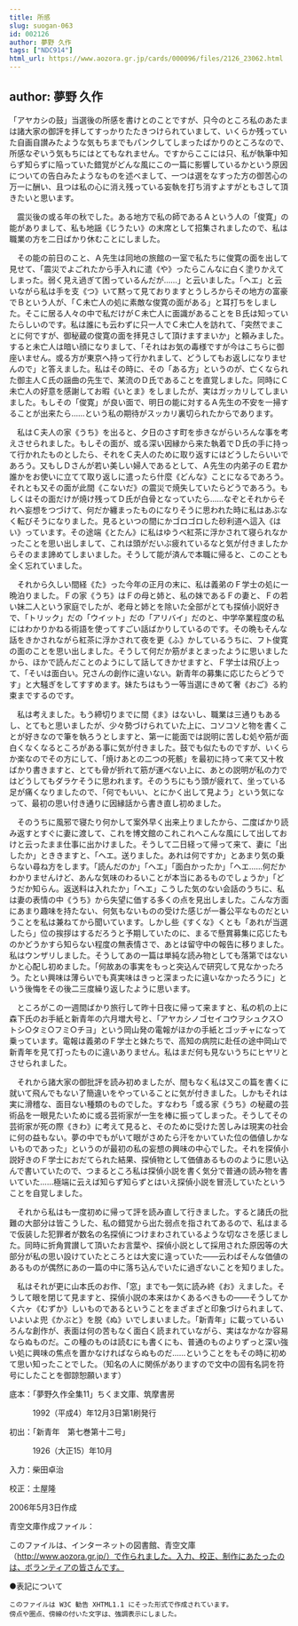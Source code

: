 ```yaml
---
title: 所感
slug: suogan-063
id: 002126
author: 夢野 久作
tags: ["NDC914"]
html_url: https://www.aozora.gr.jp/cards/000096/files/2126_23062.html
---
```


## author: 夢野 久作

「アヤカシの鼓」当選後の所感を書けとのことですが、只今のところ私のあたまは諸大家の御評を拝してすっかりたたきつけられていまして、いくらか残っていた自画自讃みたような気もちまでもパンクしてしまったばかりのところなので、所感なぞいう気もちにはとてもなれません。ですからここには只、私が執筆中知らず知らずに陥っていた錯覚がどんな風にこの一篇に影響しているかという原因についての告白みたようなものを述べまして、一つは選をなすった方の御苦心の万一に酬い、且つは私の心に消え残っている妄執を打ち消すよすがともさして頂きたいと思います。

　震災後の或る年の秋でした。ある地方で私の師であるＡという人の「俊寛」の能がありまして、私も地謡《じうたい》の末席として招集されましたので、私は職業の方を二日ばかり休むことにしました。

　その能の前日のこと、Ａ先生は同地の旅館の一室で私たちに俊寛の面を出して見せて、「震災でよごれたから手入れに遣《や》ったらこんなに白く塗りかえてしまった。弱く見え過ぎて困っているんだが……」と云いました。「ヘエ」と云いながら私は手を支《つ》いて黙って見ておりますとうしろからその地方の富豪でＢという人が、「Ｃ未亡人の処に素敵な俊寛の面がある」と耳打ちをしました。そこに居る人々の中で私だけがＣ未亡人に面識があることをＢ氏は知っていたらしいのです。私は誰にも云わずに只一人でＣ未亡人を訪れて、「突然でまことに何ですが、御秘蔵の俊寛の面を拝見さして頂けますまいか」と頼みました。すると未亡人は暗い顔になりまして、「それはお気の毒様ですが今はこちらに御座いません。或る方が東京へ持って行かれまして、どうしてもお返しになりませんので」と答えました。私はその時に、その「ある方」というのが、亡くなられた御主人Ｃ氏の謡曲の先生で、某流のＤ氏であることを直覚しました。同時にＣ未亡人の好意を感謝してお暇《いとま》をしましたが、実はガッカリしてしまいました。もしその「俊寛」が良い面で、明日の能に対するＡ先生の不安を一掃することが出来たら……という私の期待がスッカリ裏切られたからであります。

　私はＣ夫人の家《うち》を出ると、夕日のさす町を歩きながらいろんな事を考えさせられました。もしその面が、或る深い因縁から来た執着でＤ氏の手に持って行かれたものとしたら、それをＣ夫人のために取り返すにはどうしたらいいであろう。又もしＤさんが若い美しい婦人であるとして、Ａ先生の内弟子のＥ君か誰かをお使いに立てて取り返しに遣ったら什麼《どんな》ことになるであろう。それとも又その面が此間《こないだ》の震災で焼失していたらどうであろう。もしくはその面だけが焼け残ってＤ氏が白骨となっていたら……なぞとそれからそれへ妄想をつづけて、何だか纏まったものになりそうに思われた時に私はあぶなく転びそうになりました。見るといつの間にかゴロゴロした砂利道へ這入《はい》っています。その途端《とたん》に私はゆうべ紅茶に浮かされて寝られなかったことを思い出しまして、これは頭がだいぶ疲れているなと気が付きましたからそのまま諦めてしまいました。そうして能が済んで本職に帰ると、このことも全く忘れていました。

　それから久しい間経《た》った今年の正月の末に、私は義弟のＦ学士の処に一晩泊りました。Ｆの家《うち》はＦの母と姉と、私の妹であるＦの妻と、Ｆの若い妹二人という家庭でしたが、老母と姉とを除いた全部がとても探偵小説好きで、「トリック」だの「ウイット」だの「アリバイ」だのと、中学卒業程度の私にはわかりかねる術語を使ってすごい話ばかりしているのです。その晩もそんな話をきかされながら紅茶に浮かされて夜を更《ふ》かしているうちに、フト俊寛の面のことを思い出しました。そうして何だか筋がまとまったように思いましたから、ほかで読んだことのようにして話してきかせますと、Ｆ学士は飛び上って、「そいは面白い。兄さんの創作に違いない。新青年の募集に応じたらどうです」と大騒ぎをしてすすめます。妹たちはもう一等当選にきめて奢《おご》る約束までするのです。

　私は考えました。もう締切りまでに間《ま》はないし、職業は三通りもあるし、とてもと思いましたが、少々勢づけられていた上に、コソコソと物を書くことが好きなので筆を執ろうとしますと、第一に能面では説明に苦しむ処や筋が面白くなくなるところがある事に気が付きました。鼓でも似たものですが、いくらか楽なのでその方にして、「焼けあとの二つの死骸」を最初に持って来て又十枚ばかり書きますと、とても骨が折れて筋が運べない上に、あとの説明が私の力ではどうしてもダラケそうに思われます。そのうちにもう頭が疲れて、坐っている足が痛くなりましたので、「何でもいい、とにかく出して見よう」という気になって、最初の思い付き通りに因縁話から書き直し初めました。

　そのうちに風邪で寝たり何かして案外早く出来上りましたから、二度ばかり読み返すとすぐに妻に渡して、これを博文館のこれこれへこんな風にして出しておけと云ったまま仕事に出かけました。そうして二日経って帰って来て、妻に「出したか」とききますと、「ヘエ。送りました。あれは何ですか」とあまり気の乗らない尋ね方をします。「読んだのか」「ヘエ」「面白かったか」「ヘエ……何だかわかりませんけど、あんな気味のわるいことが本当にあるものでしょうか」「どうだか知らん。返送料は入れたか」「ヘエ」こうした気のない会話のうちに、私は妻の表情の中《うち》から失望に価する多くの点を見出しました。こんな方面にあまり趣味を持たない、何気もないものの受けた感じが一番公平なものだということを私は兼ねてから聞いています。しかし些《すくな》くとも「あれが当選したら」位の挨拶はするだろうと予期していたのに、まるで懸賞募集に応じたものかどうかすら知らない程度の無表情さで、あとは留守中の報告に移りました。私はウンザリしました。そうしてあの一篇は単純な読み物としても落第ではないかと心配し初めました。「何故あの事実をもっと突込んで研究して見なかったろう。たとい興味は薄らいでも真実味はきっと深まったに違いなかったろうに」という後悔をその後二三度繰り返したように思います。

　ところがこの一週間ばかり旅行して昨十日夜に帰って来ますと、私の机の上に森下氏のお手紙と新青年の六月増大号と、「アヤカシノゴセイコウヲシュクス○トシ○タミ○フミ○チヨ」という岡山発の電報がほかの手紙とゴッチャになって乗っています。電報は義弟のＦ学士と妹たちで、高知の病院に赴任の途中岡山で新青年を見て打ったものに違いありません。私はまだ何も見ないうちにヒヤリとさせられました。

　それから諸大家の御批評を読み初めましたが、間もなく私は又この篇を書くに就いて飛んでもない了簡違いをやっていることに気が付きました。しかもそれは実に滑稽な、面目ない種類のものでした。すなわち「或る家《うち》の秘蔵の芸術品を一眼見たいために或る芸術家が一生を棒に振ってしまった。そうしてその芸術家が死の際《きわ》に考えて見ると、そのために受けた苦しみは現実の社会に何の益もない。夢の中でもがいて眼がさめたら汗をかいていた位の価値しかないものであった」というのが最初の私の妄想の興味の中心でした。それを探偵小説好きのＦ学士におだてられた結果、探偵物として価値あるもののように思い込んで書いていたので、つまるところ私は探偵小説を書く気分で普通の読み物を書いていた……極端に云えば知らず知らずとはいえ探偵小説を冒涜していたということを自覚しました。

　それから私はも一度初めに帰って評を読み直して行きました。すると諸氏の批難の大部分は皆こうした、私の錯覚から出た弱点を指されてあるので、私はまるで仮装した犯罪者が数名の名探偵につけまわされているような切なさを感じました。同時に折角賞讃して頂いたお言葉や、探偵小説として採用された原因等の大部分が私の思い設けていたところとは大変に違っていた――云わばそんな価値のあるものが偶然にあの一篇の中に落ち込んでいたに過ぎないことを知りました。

　私はそれが更に山本氏のお作、「窓」までも一気に読み終《お》えました。そうして眼を閉じて見ますと、探偵小説の本来はかくあるべきもの――そうしてかく六ヶ《むずか》しいものであるということをまざまざと印象づけられまして、いよいよ兜《かぶと》を脱《ぬ》いでしまいました。「新青年」に載っているいろんな創作が、表面は何の苦もなく面白く読まれていながら、実はなかなか容易ならぬものだ。この種のものは読むにも書くにも、普通のものよりずっと深い強い処に興味の焦点を置かなければならぬものだ……ということをもその時に初めて思い知ったことでした。（知名の人に関係がありますので文中の固有名詞を符号にしたことを御諒恕願います）













底本：「夢野久作全集11」ちくま文庫、筑摩書房


　　　1992（平成4）年12月3日第1刷発行

初出：「新青年　第七巻第十二号」

　　　1926（大正15）年10月

入力：柴田卓治

校正：土屋隆

2006年5月3日作成

青空文庫作成ファイル：

このファイルは、インターネットの図書館、青空文庫（http://www.aozora.gr.jp/）で作られました。入力、校正、制作にあたったのは、ボランティアの皆さんです。











●表記について


	このファイルは W3C 勧告 XHTML1.1 にそった形式で作成されています。
	傍点や圏点、傍線の付いた文字は、強調表示にしました。